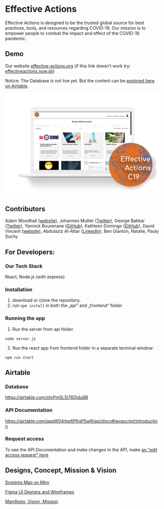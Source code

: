 # Effective Actions

Effective Actions is designed to be the trusted global source for best practices, tools, and resources regarding COVID-19. Our mission is to empower people to combat the impact and effect of the COVID-19 pandemic.

## Demo
Our website [effective-actions.org](https://effective-actions.org/)
(if this link doesn’t work try: [effectiveactions.now.sh](https://effectiveactions.now.sh/))

Notice: The Database is not live yet. But the content can be [explored here on Airtable](https://airtable.com/shrPm5L5I76Djdu9B).

![Effective Actions Platform](/dev-notes/effective-actions.jpg)

## Contributors
Adam Woodhall ([website](http://www.inspiring-sustainability.com/)), Johannes Mutter ([Twitter](https://twitter.com/JohannesMutter)), George Bakkar ([Twitter](https://twitter.com/GeorgeBakkar)), Yannick Bourenane ([GitHub](https://github.com/yannick-bourenane)), Kathleen Domingo ([GitHub](https://twitter.com/kathdomingo)), David Vincent ([website](http://davidvincentux.com)), Abdulaziz Al-Attar ([LinkedIn](https://www.linkedin.com/in/abdulaziz-alattar-464150124)), Ben Glanton, Natalie, Pauly Suchy


## For Developers:

### Our Tech Stack
React, Node.js (with express)

### Installation
1. download or clone the repository.
2. run `npm install` in both the „api“ and „frontend“ folder

### Running the app
1. Run the server from api folder
```
node server.js
```
2. Run the react app from frontend folder in a separate terminal window:
```
npm run start
```


## Airtable

### Database
https://airtable.com/shrPm5L5I76Djdu9B

### API Documentation
https://airtable.com/appW04rbe6P6gP5wR/api/docs#javascript/introduction

### Request access
To see the API Documentation and make changes to the API, make [an "edit access request" here](https://airtable.com/invite/l?inviteId=invsxuSJnkh2TyIPi&inviteToken=93627fe248b92802d30171281ac7fee093a331713a8cf4bd9a755f1c11e9441f)


## Designs, Concept, Mission & Vision

[Systems Map on Miro](https://miro.com/app/board/o9J_kuKSa0c=/)

[Figma UI Designs and Wireframes](https://www.figma.com/file/RKPKpskmWBdPcs1YNyum7k/effective-actions?node-id=0%3A1)

[Manifesto, Vision, Mission](https://docs.google.com/document/d/1HLFBDPTAUlDuuE5ddG5gtX6aO12WiG4-rXfM91bn7tA/edit#)
